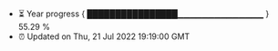 - ⏳ Year progress { ████████████████▁▁▁▁▁▁▁▁▁▁▁▁▁▁ } 55.29 %
- ⏰ Updated on Thu, 21 Jul 2022 19:19:00 GMT

